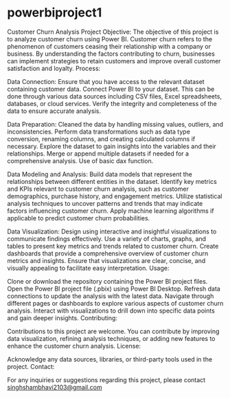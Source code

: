 # powerbiproject1
Customer Churn Analysis Project Objective: The objective of this project is to analyze customer churn using Power BI. Customer churn refers to the phenomenon of customers ceasing their relationship with a company or business. By understanding the factors contributing to churn, businesses can implement strategies to retain customers and improve overall customer satisfaction and loyalty. Process:

Data Connection:
Ensure that you have access to the relevant dataset containing customer data. Connect Power BI to your dataset. This can be done through various data sources including CSV files, Excel spreadsheets, databases, or cloud services. Verify the integrity and completeness of the data to ensure accurate analysis.

Data Preparation: Cleaned the data by handling missing values, outliers, and inconsistencies. Perform data transformations such as data type conversion, renaming columns, and creating calculated columns if necessary. Explore the dataset to gain insights into the variables and their relationships. Merge or append multiple datasets if needed for a comprehensive analysis. Use of basic dax function.

Data Modeling and Analysis: Build data models that represent the relationships between different entities in the dataset. Identify key metrics and KPIs relevant to customer churn analysis, such as customer demographics, purchase history, and engagement metrics. Utilize statistical analysis techniques to uncover patterns and trends that may indicate factors influencing customer churn. Apply machine learning algorithms if applicable to predict customer churn probabilities.

Data Visualization: Design using interactive and insightful visualizations to communicate findings effectively. Use a variety of charts, graphs, and tables to present key metrics and trends related to customer churn. Create dashboards that provide a comprehensive overview of customer churn metrics and insights. Ensure that visualizations are clear, concise, and visually appealing to facilitate easy interpretation. Usage:

Clone or download the repository containing the Power BI project files. Open the Power BI project file (.pbix) using Power BI Desktop. Refresh data connections to update the analysis with the latest data. Navigate through different pages or dashboards to explore various aspects of customer churn analysis. Interact with visualizations to drill down into specific data points and gain deeper insights. Contributing:

Contributions to this project are welcome. You can contribute by improving data visualization, refining analysis techniques, or adding new features to enhance the customer churn analysis. License:

Acknowledge any data sources, libraries, or third-party tools used in the project. Contact:

For any inquiries or suggestions regarding this project, please contact singhshambhavi2103@gmail.com
